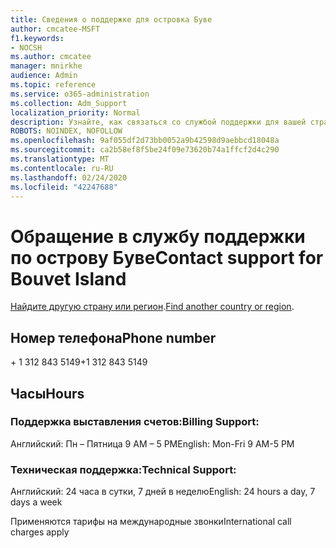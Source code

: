 ```yaml
---
title: Сведения о поддержке для островка Буве
author: cmcatee-MSFT
f1.keywords:
- NOCSH
ms.author: cmcatee
manager: mnirkhe
audience: Admin
ms.topic: reference
ms.service: o365-administration
ms.collection: Adm_Support
localization_priority: Normal
description: Узнайте, как связаться со службой поддержки для вашей страны или региона.
ROBOTS: NOINDEX, NOFOLLOW
ms.openlocfilehash: 9af055df2d73bb0052a9b42598d9aebbcd18048a
ms.sourcegitcommit: ca2b58ef8f5be24f09e73620b74a1ffcf2d4c290
ms.translationtype: MT
ms.contentlocale: ru-RU
ms.lasthandoff: 02/24/2020
ms.locfileid: "42247688"
---
```

# <a name="contact-support-for-bouvet-island"></a><span data-ttu-id="88d30-103">Обращение в службу поддержки по острову Буве</span><span class="sxs-lookup"><span data-stu-id="88d30-103">Contact support for Bouvet Island</span></span>

<span data-ttu-id="88d30-104">[Найдите другую страну или регион](../contact-support-for-business-products.md).</span><span class="sxs-lookup"><span data-stu-id="88d30-104">[Find another country or region](../contact-support-for-business-products.md).</span></span>

## <a name="phone-number"></a><span data-ttu-id="88d30-105">Номер телефона</span><span class="sxs-lookup"><span data-stu-id="88d30-105">Phone number</span></span>
<span data-ttu-id="88d30-106">+ 1 312 843 5149</span><span class="sxs-lookup"><span data-stu-id="88d30-106">+1 312 843 5149</span></span>

## <a name="hours"></a><span data-ttu-id="88d30-107">Часы</span><span class="sxs-lookup"><span data-stu-id="88d30-107">Hours</span></span>
### <a name="billing-support"></a><span data-ttu-id="88d30-108">Поддержка выставления счетов:</span><span class="sxs-lookup"><span data-stu-id="88d30-108">Billing Support:</span></span>

<span data-ttu-id="88d30-109">Английский: Пн – Пятница 9 AM – 5 PM</span><span class="sxs-lookup"><span data-stu-id="88d30-109">English: Mon-Fri 9 AM-5 PM</span></span>

### <a name="technical-support"></a><span data-ttu-id="88d30-110">Техническая поддержка:</span><span class="sxs-lookup"><span data-stu-id="88d30-110">Technical Support:</span></span>

<span data-ttu-id="88d30-111">Английский: 24 часа в сутки, 7 дней в неделю</span><span class="sxs-lookup"><span data-stu-id="88d30-111">English: 24 hours a day, 7 days a week</span></span>

<span data-ttu-id="88d30-112">Применяются тарифы на международные звонки</span><span class="sxs-lookup"><span data-stu-id="88d30-112">International call charges apply</span></span>
